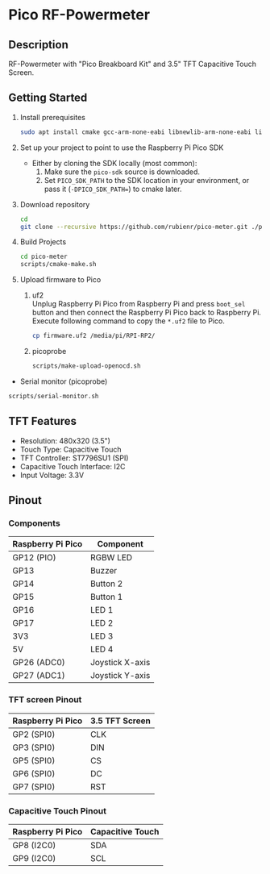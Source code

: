 # Pico RF-Powermeter

## Description

RF-Powermeter with "Pico Breakboard Kit" and 3.5" TFT Capacitive Touch Screen.

## Getting Started

1. Install prerequisites
   ```bash 
   sudo apt install cmake gcc-arm-none-eabi libnewlib-arm-none-eabi libstdc++-arm-none-eabi-newlib
   ```

2. Set up your project to point to use the Raspberry Pi Pico SDK
    * Either by cloning the SDK locally (most common):
        1. Make sure the `pico-sdk` source is downloaded.
        2. Set `PICO_SDK_PATH` to the SDK location in your environment, or pass it (`-DPICO_SDK_PATH=`) to cmake later.

3. Download repository
   ```bash
   cd
   git clone --recursive https://github.com/rubienr/pico-meter.git ./pico-meter
   ```

4. Build Projects
   ```bash
   cd pico-meter
   scripts/cmake-make.sh
   ```

5. Upload firmware to Pico
    1. uf2 \
       Unplug Raspberry Pi Pico from Raspberry Pi and press `boot_sel` button and then connect the Raspberry Pi Pico
       back to Raspberry Pi.
       Execute following command to copy the `*.uf2` file to Pico.
       ```bash
       cp firmware.uf2 /media/pi/RPI-RP2/
       ```
    2. picoprobe
       ```bash
       scripts/make-upload-openocd.sh
       ```

* Serial monitor (picoprobe)

```bash
scripts/serial-monitor.sh
```

## TFT Features

* Resolution: 480x320 (3.5")
* Touch Type: Capacitive Touch
* TFT Controller: ST7796SU1 (SPI)
* Capacitive Touch Interface: I2C
* Input Voltage: 3.3V

## Pinout

### Components

| Raspberry Pi Pico | Component       |
|-------------------|-----------------|
| GP12 (PIO)        | RGBW LED        |
| GP13              | Buzzer          |
| GP14              | Button 2        |
| GP15              | Button 1        |
| GP16              | LED 1           |
| GP17              | LED 2           |
| 3V3               | LED 3           |
| 5V                | LED 4           |
| GP26 (ADC0)       | Joystick X-axis |                                     
| GP27 (ADC1)       | Joystick Y-axis |                                     

### TFT screen Pinout

| Raspberry Pi Pico | 3.5 TFT Screen |
|-------------------|----------------|
| GP2 (SPI0)        | CLK            |
| GP3 (SPI0)        | DIN            |
| GP5 (SPI0)        | CS             |
| GP6 (SPI0)        | DC             |
| GP7 (SPI0)        | RST            |

### Capacitive Touch Pinout

| Raspberry Pi Pico | Capacitive Touch |
|-------------------|------------------|
| GP8 (I2C0)        | SDA              |
| GP9 (I2C0)        | SCL              |
